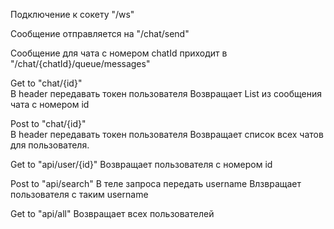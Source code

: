 Подключение к сокету "/ws"

Сообщение отправляется на "/chat/send"

Сообщение для чата с номером chatId приходит в "/chat/{chatId}/queue/messages" 


Get to "chat/{id}"\
В header передавать токен пользователя
Возвращает List<ChatMessage> из сообщения чата с номером id


Post to "chat/{id}"\
В header передавать токен пользователя
Возвращает список всех чатов для пользователя.


Get to "api/user/{id}"
Возвращает пользователя с номером id


Post to "api/search"
В теле запроса передать username
Влзвращает пользователя с таким username


Get to "api/all"
Возвращает всех пользователей   
